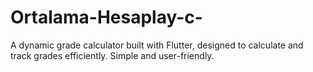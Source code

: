 # Ortalama-Hesaplay-c-
A dynamic grade calculator built with Flutter, designed to calculate and track grades efficiently. Simple and user-friendly.
